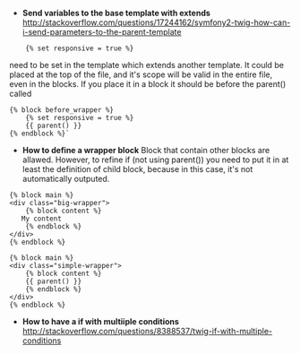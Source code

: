 * **Send variables to the base template with extends**     
http://stackoverflow.com/questions/17244162/symfony2-twig-how-can-i-send-parameters-to-the-parent-template

`    {% set responsive = true %}`

need to be set in the template which extends another template. It could be placed at the top of the file, and it's scope will be valid in the entire file, even in the blocks. 
If you place it in a block it should be before the parent() called 
````
{% block before_wrapper %}
    {% set responsive = true %}
    {{ parent() }}
{% endblock %}`
````

* **How to define a wrapper block** 
Block that contain other blocks are allawed. However, to refine if (not using parent()) you need to put it in at least the definition of child block, because in this case, it's not automatically outputed.


```
{% block main %}
<div class="big-wrapper">
    {% block content %}
   My content
    {% endblock %}
</div>
{% endblock %}
```

```
{% block main %}
<div class="simple-wrapper">
    {% block content %}
    {{ parent() }}
    {% endblock %}
</div>
{% endblock %}
```

* **How to have a if with multiiple conditions** 
http://stackoverflow.com/questions/8388537/twig-if-with-multiple-conditions